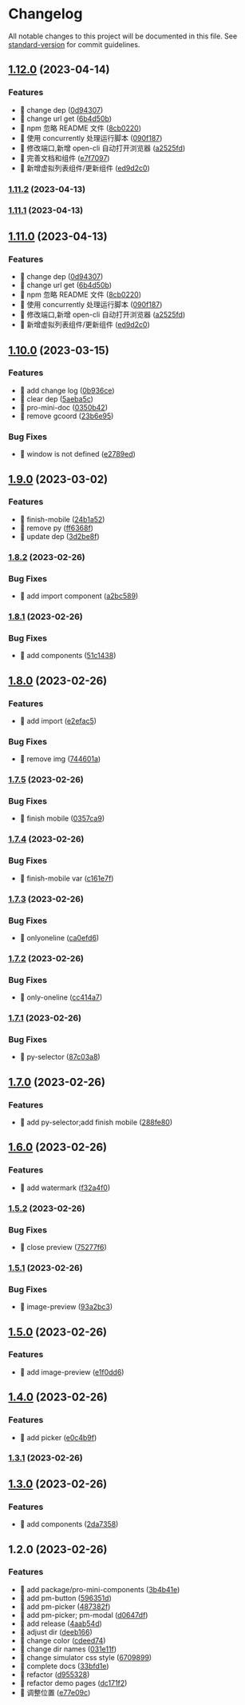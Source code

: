 # Changelog

All notable changes to this project will be documented in this file. See [standard-version](https://github.com/conventional-changelog/standard-version) for commit guidelines.

## [1.12.0](https://code.ops.focus.cn/fe-base/pro-mini/compare/v1.10.0...v1.12.0) (2023-04-14)


### Features

* 🎸 change dep ([0d94307](https://code.ops.focus.cn/fe-base/pro-mini/commit/0d9430783be76e36c10b24cfdc0520c91908891c))
* 🎸 change url get ([6b4d50b](https://code.ops.focus.cn/fe-base/pro-mini/commit/6b4d50b8d541b7cbd3e7c63f26022a13d4a0fece))
* 🎸 npm 忽略 README 文件 ([8cb0220](https://code.ops.focus.cn/fe-base/pro-mini/commit/8cb0220f1f907e3d37e3f20b15eddf9840530c6e))
* 🎸 使用 concurrently 处理运行脚本 ([090f187](https://code.ops.focus.cn/fe-base/pro-mini/commit/090f18756ccab21477029ca11239d313a18bd853))
* 🎸 修改端口,新增 open-cli 自动打开浏览器 ([a2525fd](https://code.ops.focus.cn/fe-base/pro-mini/commit/a2525fd62185a527306a4b22fc6ddd997fe5fc9d))
* 🎸 完善文档和组件 ([e7f7097](https://code.ops.focus.cn/fe-base/pro-mini/commit/e7f7097621e944daa85c76e6fc5a367a1597b2d6))
* 🎸 新增虚拟列表组件/更新组件 ([ed9d2c0](https://code.ops.focus.cn/fe-base/pro-mini/commit/ed9d2c06856171ecd6b11bb4ada57c744060c4a8))

### [1.11.2](http://code.ops.focus.cn/fe-base/pro-mini/compare/v1.11.1...v1.11.2) (2023-04-13)

### [1.11.1](http://code.ops.focus.cn/fe-base/pro-mini/compare/v1.11.0...v1.11.1) (2023-04-13)

## [1.11.0](http://code.ops.focus.cn/fe-base/pro-mini/compare/v1.10.0...v1.11.0) (2023-04-13)


### Features

* 🎸 change dep ([0d94307](http://code.ops.focus.cn/fe-base/pro-mini/commit/0d9430783be76e36c10b24cfdc0520c91908891c))
* 🎸 change url get ([6b4d50b](http://code.ops.focus.cn/fe-base/pro-mini/commit/6b4d50b8d541b7cbd3e7c63f26022a13d4a0fece))
* 🎸 npm 忽略 README 文件 ([8cb0220](http://code.ops.focus.cn/fe-base/pro-mini/commit/8cb0220f1f907e3d37e3f20b15eddf9840530c6e))
* 🎸 使用 concurrently 处理运行脚本 ([090f187](http://code.ops.focus.cn/fe-base/pro-mini/commit/090f18756ccab21477029ca11239d313a18bd853))
* 🎸 修改端口,新增 open-cli 自动打开浏览器 ([a2525fd](http://code.ops.focus.cn/fe-base/pro-mini/commit/a2525fd62185a527306a4b22fc6ddd997fe5fc9d))
* 🎸 新增虚拟列表组件/更新组件 ([ed9d2c0](http://code.ops.focus.cn/fe-base/pro-mini/commit/ed9d2c06856171ecd6b11bb4ada57c744060c4a8))

## [1.10.0](https://code.ops.focus.cn/fe-base/pro-mini/compare/v1.9.0...v1.10.0) (2023-03-15)


### Features

* 🎸 add change log ([0b936ce](https://code.ops.focus.cn/fe-base/pro-mini/commit/0b936ce5cfb8a32c550e8b3ba6892a14dc95b9ac))
* 🎸 clear dep ([5aeba5c](https://code.ops.focus.cn/fe-base/pro-mini/commit/5aeba5c7da12fa3ae9589f6d7bbf319456bb24b4))
* 🎸 pro-mini-doc ([0350b42](https://code.ops.focus.cn/fe-base/pro-mini/commit/0350b42349cc80f518416751de196cf72cde83ec))
* 🎸 remove gcoord ([23b6e95](https://code.ops.focus.cn/fe-base/pro-mini/commit/23b6e9523f880834ccc58dda4b81fc0793a99124))


### Bug Fixes

* 🐛 window is not defined ([e2789ed](https://code.ops.focus.cn/fe-base/pro-mini/commit/e2789ed3d18a2814737c3c8e2aacfd684ef722ae))

## [1.9.0](https://code.ops.focus.cn/fe-base/pro-mini/compare/v1.8.2...v1.9.0) (2023-03-02)


### Features

* 🎸 finish-mobile ([24b1a52](https://code.ops.focus.cn/fe-base/pro-mini/commit/24b1a526fd8797128306b181f6fbf81b5bd37b27))
* 🎸 remove py ([ff6368f](https://code.ops.focus.cn/fe-base/pro-mini/commit/ff6368f75b9bab5ba1ec9c85c9f9f9a58ff28ee3))
* 🎸 update dep ([3d2be8f](https://code.ops.focus.cn/fe-base/pro-mini/commit/3d2be8fe38554f4bd8081c5244bca5a60aad83a3))

### [1.8.2](https://code.ops.focus.cn/fe-base/pro-mini/compare/v1.8.1...v1.8.2) (2023-02-26)


### Bug Fixes

* 🐛 add import component ([a2bc589](https://code.ops.focus.cn/fe-base/pro-mini/commit/a2bc589920675da119b16f892d62a0d983f72e83))

### [1.8.1](https://code.ops.focus.cn/fe-base/pro-mini/compare/v1.8.0...v1.8.1) (2023-02-26)


### Bug Fixes

* 🐛 add components ([51c1438](https://code.ops.focus.cn/fe-base/pro-mini/commit/51c1438468b9e5aaffb3c61ed152650803743fdd))

## [1.8.0](https://code.ops.focus.cn/fe-base/pro-mini/compare/v1.7.5...v1.8.0) (2023-02-26)


### Features

* 🎸 add import ([e2efac5](https://code.ops.focus.cn/fe-base/pro-mini/commit/e2efac5d6b33c62ec75ab2df06ed370b1922782e))


### Bug Fixes

* 🐛 remove img ([744601a](https://code.ops.focus.cn/fe-base/pro-mini/commit/744601a0f9526d4dcfe23be12b2739abebd2821f))

### [1.7.5](https://code.ops.focus.cn/fe-base/pro-mini/compare/v1.7.4...v1.7.5) (2023-02-26)


### Bug Fixes

* 🐛 finish mobile ([0357ca9](https://code.ops.focus.cn/fe-base/pro-mini/commit/0357ca9a2700baf38ea95132faba4738c7fecaa2))

### [1.7.4](https://code.ops.focus.cn/fe-base/pro-mini/compare/v1.7.3...v1.7.4) (2023-02-26)


### Bug Fixes

* 🐛 finish-mobile var ([c161e7f](https://code.ops.focus.cn/fe-base/pro-mini/commit/c161e7ff31b77362e4082260331546c7069465d9))

### [1.7.3](https://code.ops.focus.cn/fe-base/pro-mini/compare/v1.7.2...v1.7.3) (2023-02-26)


### Bug Fixes

* 🐛 onlyoneline ([ca0efd6](https://code.ops.focus.cn/fe-base/pro-mini/commit/ca0efd60e2fe3aa789b80cd07034162c3b4282fe))

### [1.7.2](https://code.ops.focus.cn/fe-base/pro-mini/compare/v1.7.1...v1.7.2) (2023-02-26)


### Bug Fixes

* 🐛 only-oneline ([cc414a7](https://code.ops.focus.cn/fe-base/pro-mini/commit/cc414a79ac6d1be6e9bce3b76cce393ca374973e))

### [1.7.1](https://code.ops.focus.cn/fe-base/pro-mini/compare/v1.7.0...v1.7.1) (2023-02-26)


### Bug Fixes

* 🐛 py-selector ([87c03a8](https://code.ops.focus.cn/fe-base/pro-mini/commit/87c03a8f2c769a217a47c2b04a48d86565a53f1d))

## [1.7.0](https://code.ops.focus.cn/fe-base/pro-mini/compare/v1.6.0...v1.7.0) (2023-02-26)


### Features

* 🎸 add py-selector;add finish mobile ([288fe80](https://code.ops.focus.cn/fe-base/pro-mini/commit/288fe80bbc9959f4708144391e9bc9031139b4fb))

## [1.6.0](https://code.ops.focus.cn/fe-base/pro-mini/compare/v1.5.2...v1.6.0) (2023-02-26)


### Features

* 🎸 add watermark ([f32a4f0](https://code.ops.focus.cn/fe-base/pro-mini/commit/f32a4f052801db0e8acd59a9c817e05377051b84))

### [1.5.2](https://code.ops.focus.cn/fe-base/pro-mini/compare/v1.5.1...v1.5.2) (2023-02-26)


### Bug Fixes

* 🐛 close preview ([75277f6](https://code.ops.focus.cn/fe-base/pro-mini/commit/75277f6d9007784b90ccb07b8cdda310df47520c))

### [1.5.1](https://code.ops.focus.cn/fe-base/pro-mini/compare/v1.5.0...v1.5.1) (2023-02-26)


### Bug Fixes

* 🐛 image-preview ([93a2bc3](https://code.ops.focus.cn/fe-base/pro-mini/commit/93a2bc3bdd194c53958878d10f86b233b8b1b998))

## [1.5.0](https://code.ops.focus.cn/fe-base/pro-mini/compare/v1.4.0...v1.5.0) (2023-02-26)


### Features

* 🎸 add image-preview ([e1f0dd6](https://code.ops.focus.cn/fe-base/pro-mini/commit/e1f0dd61f5f426d04d5387585fe62bd3638fac2e))

## [1.4.0](https://code.ops.focus.cn/fe-base/pro-mini/compare/v1.3.1...v1.4.0) (2023-02-26)


### Features

* 🎸 add picker ([e0c4b9f](https://code.ops.focus.cn/fe-base/pro-mini/commit/e0c4b9f911e610e9e1c30ce30df91dcac3a57567))

### [1.3.1](https://code.ops.focus.cn/fe-base/pro-mini/compare/v1.3.0...v1.3.1) (2023-02-26)

## [1.3.0](https://code.ops.focus.cn/fe-base/pro-mini/compare/v1.2.0...v1.3.0) (2023-02-26)


### Features

* 🎸 add components ([2da7358](https://code.ops.focus.cn/fe-base/pro-mini/commit/2da73580a19c0f1bcded2d71ed36b1a375fb8353))

## 1.2.0 (2023-02-26)


### Features

* 🎸 add package/pro-mini-components ([3b4b41e](https://code.ops.focus.cn/fe-base/pro-mini/commit/3b4b41eaa8abf9073e14ba58d6e4f5275e164f79))
* 🎸 add pm-button ([596351d](https://code.ops.focus.cn/fe-base/pro-mini/commit/596351dcc16537a8c579da030c2aa90ec62d2b35))
* 🎸 add pm-picker ([487382f](https://code.ops.focus.cn/fe-base/pro-mini/commit/487382fa9140f0d2b78a4509180deee6e63b8238))
* 🎸 add pm-picker; pm-modal ([d0647df](https://code.ops.focus.cn/fe-base/pro-mini/commit/d0647df24cd5bc8843933498ec35348ae9528893))
* 🎸 add release ([4aab54d](https://code.ops.focus.cn/fe-base/pro-mini/commit/4aab54d92be1f2b160ab3a1dea1bae0c6b77ce3a))
* 🎸 adjust dir ([deeb166](https://code.ops.focus.cn/fe-base/pro-mini/commit/deeb16670f246a8699f7fe230de7a6b26a3a74f0))
* 🎸 change color ([cdeed74](https://code.ops.focus.cn/fe-base/pro-mini/commit/cdeed744c20bce77f4dcee7dfbbe4d051db494e2))
* 🎸 change dir names ([031e11f](https://code.ops.focus.cn/fe-base/pro-mini/commit/031e11f67079942fc196dcd902723a9eeaa887e4))
* 🎸 change simulator css style ([6709899](https://code.ops.focus.cn/fe-base/pro-mini/commit/67098999b8ae6e65e779078949254375524f2fda))
* 🎸 complete docs ([33bfd1e](https://code.ops.focus.cn/fe-base/pro-mini/commit/33bfd1e36155897e2c63d7ca1c4a620ebaecaae5))
* 🎸 refactor ([d955328](https://code.ops.focus.cn/fe-base/pro-mini/commit/d955328fc7ab8b9948dafdec6a0ba13fa3b7cae3))
* 🎸 refactor demo pages ([dc171f2](https://code.ops.focus.cn/fe-base/pro-mini/commit/dc171f295dadcd724b53ea63e60ed4e75d65cfb1))
* 🎸 调整位置 ([e77e09c](https://code.ops.focus.cn/fe-base/pro-mini/commit/e77e09cb45c8cf75cbb8fbe845312937decb8c0c))
